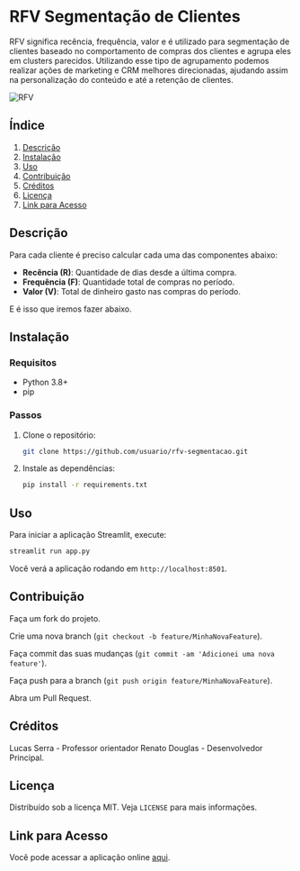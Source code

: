 # RFV Segmentação de Clientes

RFV significa recência, frequência, valor e é utilizado para segmentação de clientes baseado no comportamento de compras dos clientes e agrupa eles em clusters parecidos. Utilizando esse tipo de agrupamento podemos realizar ações de marketing e CRM melhores direcionadas, ajudando assim na personalização do conteúdo e até a retenção de clientes.

![RFV](https://img.shields.io/badge/Recência-Frequência-Valor-blue)

## Índice
1. [Descrição](#descrição)
2. [Instalação](#instalação)
3. [Uso](#uso)
4. [Contribuição](#contribuição)
5. [Créditos](#créditos)
6. [Licença](#licença)
7. [Link para Acesso](#link-para-acesso)

## Descrição

Para cada cliente é preciso calcular cada uma das componentes abaixo:

- **Recência (R)**: Quantidade de dias desde a última compra.
- **Frequência (F)**: Quantidade total de compras no período.
- **Valor (V)**: Total de dinheiro gasto nas compras do período.

E é isso que iremos fazer abaixo.

## Instalação

### Requisitos
- Python 3.8+
- pip

### Passos
1. Clone o repositório:
   ```bash
   git clone https://github.com/usuario/rfv-segmentacao.git
   ```
2. Instale as dependências:
   ```bash
   pip install -r requirements.txt
   ```

## Uso

Para iniciar a aplicação Streamlit, execute:
```bash
streamlit run app.py
```

Você verá a aplicação rodando em `http://localhost:8501`.

## Contribuição

Faça um fork do projeto.

Crie uma nova branch (`git checkout -b feature/MinhaNovaFeature`).

Faça commit das suas mudanças (`git commit -am 'Adicionei uma nova feature'`).

Faça push para a branch (`git push origin feature/MinhaNovaFeature`).

Abra um Pull Request.

## Créditos

Lucas Serra - Professor orientador
Renato Douglas - Desenvolvedor Principal.

## Licença

Distribuído sob a licença MIT. Veja `LICENSE` para mais informações.

## Link para Acesso

Você pode acessar a aplicação online [aqui](https://apprfv.onrender.com/).
```
